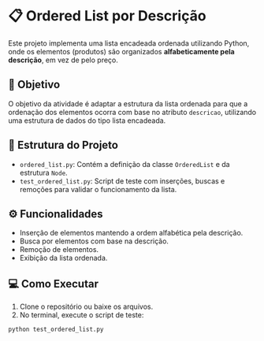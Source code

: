 # 📋 Ordered List por Descrição

Este projeto implementa uma lista encadeada ordenada utilizando Python, onde os elementos (produtos) são organizados **alfabeticamente pela descrição**, em vez de pelo preço.

## 🚀 Objetivo

O objetivo da atividade é adaptar a estrutura da lista ordenada para que a ordenação dos elementos ocorra com base no atributo `descricao`, utilizando uma estrutura de dados do tipo lista encadeada.

## 🧱 Estrutura do Projeto

- `ordered_list.py`: Contém a definição da classe `OrderedList` e da estrutura `Node`.
- `test_ordered_list.py`: Script de teste com inserções, buscas e remoções para validar o funcionamento da lista.

## ⚙️ Funcionalidades

- Inserção de elementos mantendo a ordem alfabética pela descrição.
- Busca por elementos com base na descrição.
- Remoção de elementos.
- Exibição da lista ordenada.

## 💻 Como Executar

1. Clone o repositório ou baixe os arquivos.
2. No terminal, execute o script de teste:

```bash
python test_ordered_list.py
